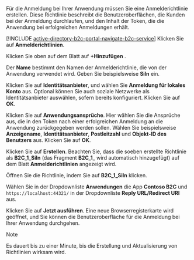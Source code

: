Für die Anmeldung bei Ihrer Anwendung müssen Sie eine Anmelderichtlinie erstellen. Diese Richtlinie beschreibt die Benutzeroberflächen, die Kunden bei der Anmeldung durchlaufen, und den Inhalt der Token, die die Anwendung bei erfolgreichen Anmeldungen erhält.

[!INCLUDE [active-directory-b2c-portal-navigate-b2c-service](active-directory-b2c-portal-navigate-b2c-service.md)] Klicken Sie auf **Anmelderichtlinien**.

Klicken Sie oben auf dem Blatt auf **+Hinzufügen** .

Der **Name** bestimmt den Namen der Anmelderichtlinie, die von der Anwendung verwendet wird. Geben Sie beispielsweise **SiIn** ein.

Klicken Sie auf **Identitätsanbieter**, und wählen Sie **Anmeldung für lokales Konto** aus. Optional können Sie auch soziale Netzwerke als Identitätsanbieter auswählen, sofern bereits konfiguriert. Klicken Sie auf **OK**.

Klicken Sie auf **Anwendungsansprüche**. Hier wählen Sie die Ansprüche aus, die in den Token nach einer erfolgreichen Anmeldung an die Anwendung zurückgegeben werden sollen. Wählen Sie beispielsweise **Anzeigename**, **Identitätsanbieter**, **Postleitzahl** und **Objekt-ID des Benutzers** aus. Klicken Sie auf **OK**.

Klicken Sie auf **Erstellen**. Beachten Sie, dass die soeben erstellte Richtlinie als **B2C_1_SiIn** (das Fragment **B2C\_1\_** wird automatisch hinzugefügt) auf dem Blatt **Anmelderichtlinien** angezeigt wird.

Öffnen Sie die Richtlinie, indem Sie auf **B2C_1_SiIn** klicken.

Wählen Sie in der Dropdownliste **Anwendungen** die App **Contoso B2C** und `https://localhost:44321/` in der Dropdownliste **Reply URL/Redirect URI** aus.

Klicken Sie auf **Jetzt ausführen**. Eine neue Browserregisterkarte wird geöffnet, und Sie können die Benutzeroberfläche für die Anmeldung bei Ihrer Anwendung durchgehen.

> [!NOTE]
> Es dauert bis zu einer Minute, bis die Erstellung und Aktualisierung von Richtlinien wirksam wird.
>